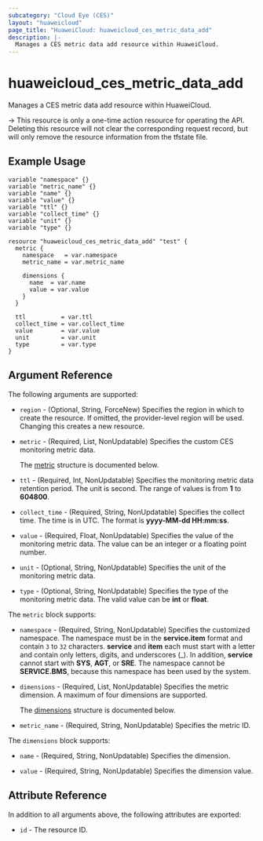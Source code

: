 ```yaml
---
subcategory: "Cloud Eye (CES)"
layout: "huaweicloud"
page_title: "HuaweiCloud: huaweicloud_ces_metric_data_add"
description: |-
  Manages a CES metric data add resource within HuaweiCloud.
---
```


# huaweicloud_ces_metric_data_add

Manages a CES metric data add resource within HuaweiCloud.

-> This resource is only a one-time action resource for operating the API.
Deleting this resource will not clear the corresponding request record,
but will only remove the resource information from the tfstate file.

## Example Usage

```hcl
variable "namespace" {}
variable "metric_name" {}
variable "name" {}
variable "value" {}
variable "ttl" {}
variable "collect_time" {}
variable "unit" {}
variable "type" {}

resource "huaweicloud_ces_metric_data_add" "test" {
  metric {
    namespace   = var.namespace
    metric_name = var.metric_name

    dimensions {
      name  = var.name
      value = var.value
    }
  }

  ttl          = var.ttl
  collect_time = var.collect_time
  value        = var.value
  unit         = var.unit
  type         = var.type
}
```

## Argument Reference

The following arguments are supported:

* `region` - (Optional, String, ForceNew) Specifies the region in which to create the resource.
  If omitted, the provider-level region will be used.
  Changing this creates a new resource.

* `metric` - (Required, List, NonUpdatable) Specifies the custom CES monitoring metric data.

  The [metric](#Metric) structure is documented below.

* `ttl` - (Required, Int, NonUpdatable) Specifies the monitoring metric data retention period.
  The unit is second. The range of values is from **1** to **604800**.

* `collect_time` - (Required, String, NonUpdatable) Specifies the collect time.
  The time is in UTC. The format is **yyyy-MM-dd HH:mm:ss**.

* `value` - (Required, Float, NonUpdatable) Specifies the value of the monitoring metric data.
  The value can be an integer or a floating point number.

* `unit` - (Optional, String, NonUpdatable) Specifies the unit of the monitoring metric data.

* `type` - (Optional, String, NonUpdatable) Specifies the type of the monitoring metric data.
  The valid value can be **int** or **float**.

<a name="Metric"></a>
The `metric` block supports:

* `namespace` - (Required, String, NonUpdatable) Specifies the customized namespace.
  The namespace must be in the **service.item** format and contain `3` to `32` characters.
  **service** and **item** each must start with a letter and contain only letters, digits, and underscores (_).
  In addition, **service** cannot start with **SYS**, **AGT**, or **SRE**. The namespace cannot be **SERVICE.BMS**,
  because this namespace has been used by the system.

* `dimensions` - (Required, List, NonUpdatable) Specifies the metric dimension.
  A maximum of four dimensions are supported.
  
  The [dimensions](#Dimensions) structure is documented below.

* `metric_name` - (Required, String, NonUpdatable) Specifies the metric ID.

<a name="Dimensions"></a>
The `dimensions` block supports:

* `name` - (Required, String, NonUpdatable) Specifies the dimension.

* `value` - (Required, String, NonUpdatable) Specifies the dimension value.

## Attribute Reference

In addition to all arguments above, the following attributes are exported:

* `id` - The resource ID.
